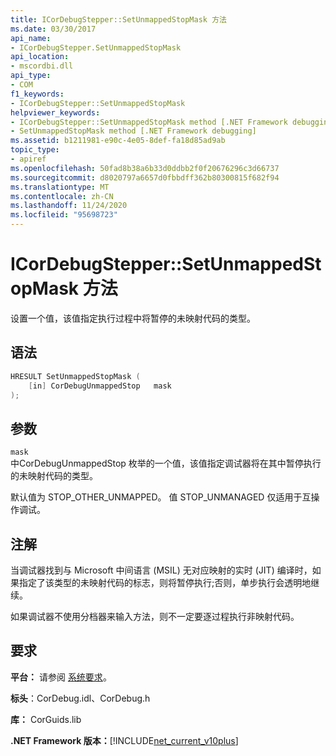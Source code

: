 ```yaml
---
title: ICorDebugStepper::SetUnmappedStopMask 方法
ms.date: 03/30/2017
api_name:
- ICorDebugStepper.SetUnmappedStopMask
api_location:
- mscordbi.dll
api_type:
- COM
f1_keywords:
- ICorDebugStepper::SetUnmappedStopMask
helpviewer_keywords:
- ICorDebugStepper::SetUnmappedStopMask method [.NET Framework debugging]
- SetUnmappedStopMask method [.NET Framework debugging]
ms.assetid: b1211981-e90c-4e05-8def-fa18d85ad9ab
topic_type:
- apiref
ms.openlocfilehash: 50fad8b38a6b33d0ddbb2f0f20676296c3d66737
ms.sourcegitcommit: d8020797a6657d0fbbdff362b80300815f682f94
ms.translationtype: MT
ms.contentlocale: zh-CN
ms.lasthandoff: 11/24/2020
ms.locfileid: "95698723"
---
```

# <a name="icordebugsteppersetunmappedstopmask-method"></a>ICorDebugStepper::SetUnmappedStopMask 方法

设置一个值，该值指定执行过程中将暂停的未映射代码的类型。  
  
## <a name="syntax"></a>语法  
  
```cpp  
HRESULT SetUnmappedStopMask (  
    [in] CorDebugUnmappedStop   mask  
);  
```  
  
## <a name="parameters"></a>参数  

 `mask`  
 中CorDebugUnmappedStop 枚举的一个值，该值指定调试器将在其中暂停执行的未映射代码的类型。  
  
 默认值为 STOP_OTHER_UNMAPPED。 值 STOP_UNMANAGED 仅适用于互操作调试。  
  
## <a name="remarks"></a>注解  

 当调试器找到与 Microsoft 中间语言 (MSIL) 无对应映射的实时 (JIT) 编译时，如果指定了该类型的未映射代码的标志，则将暂停执行;否则，单步执行会透明地继续。  
  
 如果调试器不使用分档器来输入方法，则不一定要逐过程执行非映射代码。  
  
## <a name="requirements"></a>要求  

 **平台：** 请参阅 [系统要求](../../get-started/system-requirements.md)。  
  
 **标头**：CorDebug.idl、CorDebug.h  
  
 **库：** CorGuids.lib  
  
 **.NET Framework 版本：**[!INCLUDE[net_current_v10plus](../../../../includes/net-current-v10plus-md.md)]
